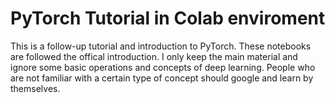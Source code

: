 # PyTorch Tutorial in Colab enviroment
This is a follow-up tutorial and introduction to PyTorch. These notebooks are followed the offical introduction. I only keep the main material and ignore some basic operations and concepts of deep learning. People who are not familiar with a certain type of concept should google and learn by themselves.
